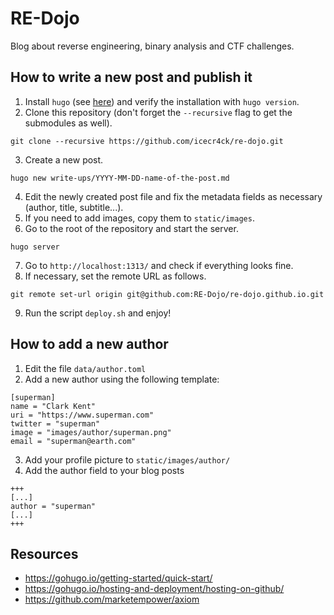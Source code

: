 # RE-Dojo

Blog about reverse engineering, binary analysis and CTF challenges.

## How to write a new post and publish it

1. Install `hugo` (see [here](https://gohugo.io/getting-started/installing/)) and verify the installation with `hugo version`.
2. Clone this repository (don't forget the `--recursive` flag to get the submodules as well).
```
git clone --recursive https://github.com/icecr4ck/re-dojo.git
```
3. Create a new post.
```
hugo new write-ups/YYYY-MM-DD-name-of-the-post.md
```
4. Edit the newly created post file and fix the metadata fields as necessary (author, title, subtitle...).
5. If you need to add images, copy them to `static/images`.
6. Go to the root of the repository and start the server.
```
hugo server
```
7. Go to `http://localhost:1313/` and check if everything looks fine.
8. If necessary, set the remote URL as follows.
```
git remote set-url origin git@github.com:RE-Dojo/re-dojo.github.io.git
```
9. Run the script `deploy.sh` and enjoy!

## How to add a new author

1. Edit the file `data/author.toml`
2. Add a new author using the following template:
```
[superman]
name = "Clark Kent"
uri = "https://www.superman.com"
twitter = "superman"
image = "images/author/superman.png"
email = "superman@earth.com"
```
3. Add your profile picture to `static/images/author/`
4. Add the author field to your blog posts
```
+++
[...]
author = "superman"
[...]
+++
```

## Resources

* https://gohugo.io/getting-started/quick-start/
* https://gohugo.io/hosting-and-deployment/hosting-on-github/
* https://github.com/marketempower/axiom

